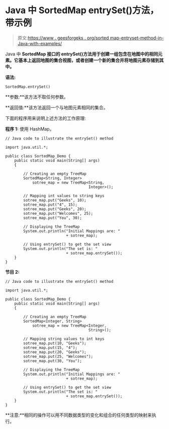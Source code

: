 # Java 中 SortedMap entrySet()方法，带示例

> 原文:[https://www . geesforgeks . org/sorted map-entryset-method-in-Java-with-examples/](https://www.geeksforgeeks.org/sortedmap-entryset-method-in-java-with-examples/)

Java 中 **SortedMap 接口的 **entrySet()方法**用于创建一组包含在地图中的相同元素。它基本上返回地图的集合视图，或者创建一个新的集合并将地图元素存储到其中。**

**语法:**

```
SortedMap.entrySet()
```

**参数:**该方法不取任何参数。

**返回值:**该方法返回一个与地图元素相同的集合。

下面的程序用来说明上述方法的工作原理:

**程序 1:** 使用 HashMap。

```
// Java code to illustrate the entrySet() method

import java.util.*;

public class SortedMap_Demo {
    public static void main(String[] args)
    {

        // Creating an empty TreeMap
        SortedMap<String, Integer>
            sotree_map = new TreeMap<String,
                                     Integer>();

        // Mapping int values to string keys
        sotree_map.put("Geeks", 10);
        sotree_map.put("4", 15);
        sotree_map.put("Geeks", 20);
        sotree_map.put("Welcomes", 25);
        sotree_map.put("You", 30);

        // Displaying the TreeMap
        System.out.println("Initial Mappings are: "
                           + sotree_map);

        // Using entrySet() to get the set view
        System.out.println("The set is: "
                           + sotree_map.entrySet());
    }
}
```

**节目 2:**

```
// Java code to illustrate the entrySet() method

import java.util.*;

public class SortedMap_Demo {
    public static void main(String[] args)
    {

        // Creating an empty TreeMap
        SortedMap<Integer, String>
            sotree_map = new TreeMap<Integer,
                                     String>();

        // Mapping string values to int keys
        sotree_map.put(10, "Geeks");
        sotree_map.put(15, "4");
        sotree_map.put(20, "Geeks");
        sotree_map.put(25, "Welcomes");
        sotree_map.put(30, "You");

        // Displaying the TreeMap
        System.out.println("Initial Mappings are: "
                           + sotree_map);

        // Using entrySet() to get the set view
        System.out.println("The set is: "
                           + sotree_map.entrySet());
    }
}
```

**注意:**相同的操作可以用不同数据类型的变化和组合的任何类型的映射来执行。